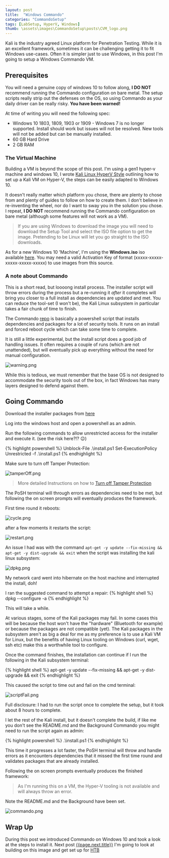 ```yaml
---
layout: post
title:  "Windows Commando"
categories: "CommandoSetup"
tags: [LabSetup, HyperV, Windows]
thumb: \assets\images\CommandoSetup\posts\CVM_logo.png
---
```



Kali is the industry agreed Linux platform for Penetration Testing. While it is an excellent framework, sometimes it can be challenging getting it to fit Windows use-cases. Often it is simpler just to use Windows, in this post I'm going to setup a Windows Commando VM.

## Prerequisites

You will need a genuine copy of windows 10 to follow along, __I DO NOT__ recommend running the Commando configuration on bare metal. The setup scripts really strip out the defenses on the OS, so using Commando as your daily driver can be really risky. __You have been warned!__

At time of writing you will need the following spec:

* Windows 10 1803, 1809, 1903 or 1909 - Windows 7 is no longer supported. Install should work but issues will not be resolved. New tools will not be added but can be manually installed.
* 60 GB Hard Drive
* 2 GB RAM

### The Virtual Machine

Building a VM is beyond the scope of this post. I'm using a gen1 hyper-v machine and windows 10, I wrote [Kali Linux HyperV Style](/kalisetup/Kali-Linux-HyperV-Style.html) outlining how to set up a Kali VM on Hyper-V, the steps can be easily adapted to Windows 10. 

It doesn't really matter which platform you chose, there are plenty to chose from and plenty of guides to follow on how to create them. I don't believe in re-inventing the wheel, nor do I want to sway you in the solution you chose. I repeat, __I DO NOT__ recommend running the Commando configuration on bare metal (although some features will not work as a VM).  

> If you are using Windows to download the image you will need to download the Setup Tool and select the ISO file option to get the image. Pretending to be Linux will let you go straight to the ISO downloads.

As for a new Windows 10 'Machine', I'm using the __Windows.iso__ iso available [here](https://www.microsoft.com/en-gb/software-download/windows10). You may need a valid Activation Key of format (xxxxx-xxxxx-xxxxx-xxxxx-xxxxx) to use images from this source.


### A note about Commando

This is a short read, but loooong install process. The installer script will throw errors during the process but a re-running it _after_ it completes will bring you closer to a full install as dependencies are updated and met. You can reduce the tool-set (I won't be), the Kali Linux subsystem in particular takes a fair chunk of time to finish.

The Commando [repo](https://github.com/fireeye/commando-vm) is basically a powershell script that installs dependencies and packages for a lot of security tools. It runs on an install and forced reboot cycle which can take some time to complete. 

It is still a little experimental, but the install script does a good job of handling issues. It often requires a couple of runs (which are not unattended), but will eventually pick up everything without the need for manual configuration.


![warning.png](\assets\images\CommandoSetup\posts\warning.png)

While this is tedious, we must remember that the base OS is not designed to accommodate the security tools out of the box, in fact Windows has many layers designed to defend against them.

## Going Commando

Download the installer packages from [here](https://github.com/fireeye/commando-vm)

Log into the windows host and open a powershell as an admin.

Run the following commands to allow unrestricted access for the installer and execute it. (see the risk here?!? &#128521;)

{% highlight powershell %}
Unblock-File .\install.ps1
Set-ExecutionPolicy Unrestricted -f
.\install.ps1
{% endhighlight %}


Make sure to turn off Tamper Protection:


![tamperOff.png](\assets\images\CommandoSetup\posts\tamperOff.png)

> More detailed Instructions on how to [Turn off Tamper Protection](https://www.tenforums.com/tutorials/123792-turn-off-tamper-protection-windows-defender-antivirus.html)

The PoSH terminal will through errors as dependencies need to be met, but following the on screen prompts will eventually produces the framework.

First time round it reboots:

![cycle.png](\assets\images\CommandoSetup\posts\cycle.png)

after a few moments it restarts the script:

![restart.png](\assets\images\CommandoSetup\posts\restart.png)

An issue I had was with the command `apt-get -y update --fix-missing && apt-get -y dist-upgrade && exit` when the script was installing the kali linux subsystem:

![dpkg.png](\assets\images\CommandoSetup\posts\dpkg.png)

My network card went into hibernate on the host machine and interrupted the install, doh!

I ran the suggested command to attempt a repair:
{% highlight shell %}
dpkg --configure -a 
{% endhighlight %}

This will take a while.

At various stages, some of the Kali packages may fail. In some cases this will be because the host won't have the "hardware" (Bluetooth for example) or because the packages are not compatible (yet). The Kali packages in the subsystem aren't as big a deal for me as my preference is to use a Kali VM for Linux, but the benefits of having Linux tooling on Windows (curl, wget, ssh etc) make this a worthwhile tool to configure.

Once the command finishes, the installation can continue if I run the following in the Kali subsystem terminal:

{% highlight shell %}
apt-get -y update --fix-missing && apt-get -y dist-upgrade && exit
{% endhighlight %}

This caused the script to time out and fail on the cmd terminal:

![scriptFail.png](\assets\images\CommandoSetup\posts\scriptFail.png)


Full disclosure: I had to run the script once to complete the setup, but it took about 8 hours to complete.

I let the rest of the Kali install, but it doesn't complete the build, if like me you don't see the README.md and the Background Commando you might need to run the script again as admin: 

{% highlight powershell %}
.\install.ps1
{% endhighlight %}

This time it progresses a lot faster, the PoSH terminal will throw and handle errors as it encounters dependencies that it missed the first time round and validates packages that are already installed. 

Following the on screen prompts eventually produces the finished framework:

> As I'm running this on a VM, the Hyper-V tooling is not available and will always throw an error.

Note the README.md and the Background have been set.


![commando.png](\assets\images\CommandoSetup\posts\commandoDesktop.png)

## Wrap Up

During this post we introduced Commando on Windows 10 and took a look at the steps to install it. Next post [{{page.next.title}}]({{page.next.url}}) I'm going to look at building on this image and get set up for [HTB](https://www.hackthebox.eu/home)